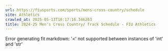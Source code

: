```yaml
---
url: https://fiusports.com/sports/mens-cross-country/schedule
site: Athletics
crawled_at: 2025-05-13T10:17:16.346263
title: 2024-25 Men's Cross Country/ Track Schedule - FIU Athletics
---
```


Error generating fit markdown: '<' not supported between instances of 'int' and 'str'
